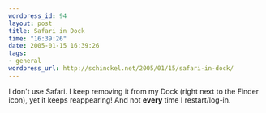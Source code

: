 ```yaml
--- 
wordpress_id: 94
layout: post
title: Safari in Dock
time: "16:39:26"
date: 2005-01-15 16:39:26
tags: 
- general
wordpress_url: http://schinckel.net/2005/01/15/safari-in-dock/
---
```

I don't use Safari. I keep removing it from my Dock (right next to the Finder icon), yet it keeps reappearing! And not **every** time I restart/log-in. 
